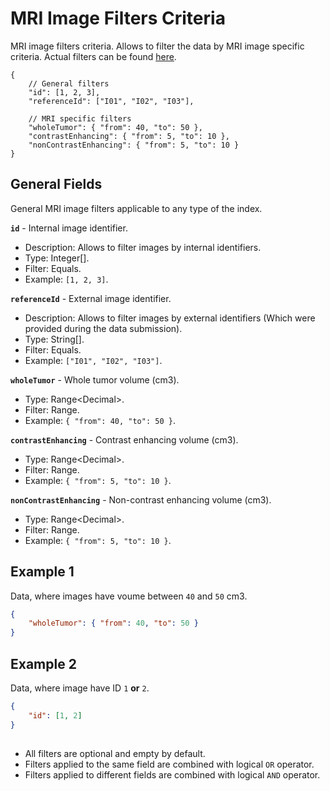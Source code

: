 # MRI Image Filters Criteria
MRI image filters criteria. Allows to filter the data by MRI image specific criteria. Actual filters can be found [here](../Unite.Indices.Search/Services/Filters/Base/Images/Criteria/MriImageCriteria.cs).

```jsonc
{
    // General filters
    "id": [1, 2, 3],
    "referenceId": ["I01", "I02", "I03"],

    // MRI specific filters
    "wholeTumor": { "from": 40, "to": 50 },
    "contrastEnhancing": { "from": 5, "to": 10 },
    "nonContrastEnhancing": { "from": 5, "to": 10 }
}
```


## General Fields
General MRI image filters applicable to any type of the index.

**`id`** - Internal image identifier.
- Description: Allows to filter images by internal identifiers.
- Type: Integer[].
- Filter: Equals.
- Example: `[1, 2, 3]`.

**`referenceId`** - External image identifier.
- Description: Allows to filter images by external identifiers (Which were provided during the data submission).
- Type: String[].
- Filter: Equals.
- Example: `["I01", "I02", "I03"]`.

**`wholeTumor`** - Whole tumor volume (cm3).
- Type: Range\<Decimal\>.
- Filter: Range.
- Example: `{ "from": 40, "to": 50 }`.

**`contrastEnhancing`** - Contrast enhancing volume (cm3).
- Type: Range\<Decimal\>.
- Filter: Range.
- Example: `{ "from": 5, "to": 10 }`.

**`nonContrastEnhancing`** - Non-contrast enhancing volume (cm3).
- Type: Range\<Decimal\>.
- Filter: Range.
- Example: `{ "from": 5, "to": 10 }`.


## Example 1
Data, where images have voume between `40` and `50` cm3.

```json
{
    "wholeTumor": { "from": 40, "to": 50 }
}
```

## Example 2
Data, where image have ID `1` **or** `2`.

```json
{
    "id": [1, 2]
}
``` 


##
- All filters are optional and empty by default.
- Filters applied to the same field are combined with logical `OR` operator.
- Filters applied to different fields are combined with logical `AND` operator.
